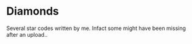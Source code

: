 # Diamonds

Several star codes written by me. Infact some might have been missing after an upload..
